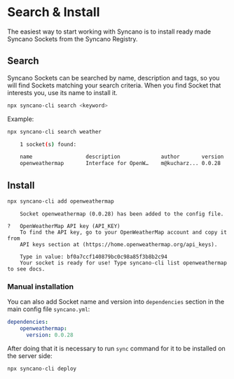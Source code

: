 # Search & Install

The easiest way to start working with Syncano is to install ready made Syncano Sockets from the Syncano Registry.

## Search
Syncano Sockets can be searched by name, description and tags, so you will find Sockets matching your search criteria. When you find Socket that interests you, use its name to install it.

```sh
npx syncano-cli search <keyword>
```

Example:
```sh
npx syncano-cli search weather
```
```sh
    1 socket(s) found:

    name                 description             author       version   keywords
    openweathermap       Interface for OpenW…    m@kucharz... 0.0.28    weather
```

## Install
```sh
npx syncano-cli add openweathermap
```

```
    Socket openweathermap (0.0.28) has been added to the config file.

?   OpenWeatherMap API key (API_KEY)
    To find the API key, go to your OpenWeatherMap account and copy it from
    API keys section at (https://home.openweathermap.org/api_keys).

    Type in value: bf0a7ccf140879bc0c98a85f3b8b2c94
    Your socket is ready for use! Type syncano-cli list openweathermap to see docs.
```
### Manual installation

You can also add Socket name and version into `dependencies` section in the main config file `syncano.yml`:

```yaml
dependencies:
    openweathermap:
      version: 0.0.28
```

After doing that it is necessary to run `sync` command for it to be installed on the server side:
```sh
npx syncano-cli deploy
```
